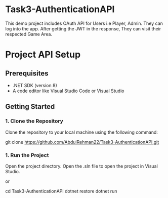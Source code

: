 # Task3-AuthenticationAPI
This demo project includes OAuth API for Users i.e Player, Admin.
They can log into the app. After getting the JWT in the response, They can visit their respected Game Area.

# Project API Setup

## Prerequisites
- .NET SDK (version 8)
- A code editor like Visual Studio Code or Visual Studio

## Getting Started

### 1. Clone the Repository
Clone the repository to your local machine using the following command:

git clone https://github.com/AbdulRehman22/Task3-AuthenticationAPI.git

### 1. Run the Project
Open the project directory.
Open the .sln file to open the project in Visual Studio.

or

cd Task3-AuthenticationAPI
dotnet restore
dotnet run